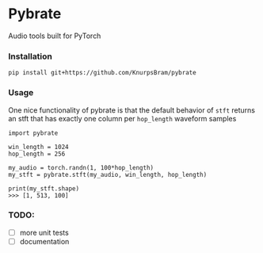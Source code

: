 # Pybrate
Audio tools built for PyTorch

### Installation
```
pip install git+https://github.com/KnurpsBram/pybrate
```
### Usage
One nice functionality of pybrate is that the default behavior of `stft` returns an stft that has exactly one column per `hop_length` waveform samples

```
import pybrate

win_length = 1024
hop_length = 256

my_audio = torch.randn(1, 100*hop_length)
my_stft = pybrate.stft(my_audio, win_length, hop_length)

print(my_stft.shape)
>>> [1, 513, 100]
```

### TODO:
- [ ] more unit tests
- [ ] documentation
